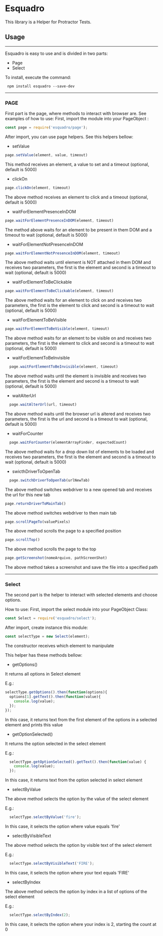 # Esquadro
This library is a Helper for Protractor Tests.

## Usage 
***
Esquadro is easy to use and is divided in two parts:
* Page
* Select 

To install, execute the command:
```
 npm install esquadro --save-dev
 ```
*** 
### PAGE
First part is the page, where methods to interact with browser are.
See examples of how to use:
First, import the module into your PageObject :

```javascript
const page = require('esquadro/page');
```

After import, you can use page helpers. See this helpers bellow:


* setValue
```javascript
page.setValue(element, value, timeout)
```
This method receives an element, a value to set and a timeout (optional, default is 5000)

* clickOn
```javascript
page.clickOn(element, timeout)
```
The above method receives an element to click and a timeout (optional, default is 5000)

* waitForElementPresenceInDOM
```javascript
page.waitForElementPresenceInDOM(element, timeout)
```
The method above waits for an element to be present in them DOM and a timeout to wait (optional, default is 5000)

* waitForElementNotPresenceInDOM
```javascript
page.waitForElementNotPresenceInDOM(element, timeout)
```
The above method waits until element is NOT attached in them DOM and receives two parameters, the first is the element and second is a timeout to wait (optional, default is 5000)

* waitForElementToBeClickable
```javascript
page.waitForElementToBeClickable(element, timeout)
```
The above method waits for an element to click on and receives two parameters, the first is the element to click and second is a timeout to wait (optional, default is 5000)

* waitForElementToBeVisible
```javascript
page.waitForElementToBeVisible(element, timeout)
```
The above method waits for an element to be visible on and receives two parameters, the first is the element to click and second is a timeout to wait (optional, default is 5000)

* waitForElementToBeInvisible
```javascript
  page.waitForElementToBeInvisible(element, timeout)
```
The above method waits until the element is invisible and receives two parameters, the first is the element and second is a timeout to wait (optional, default is 5000)

* waitAlterUrl
```javascript
  page.waitAlterUrl(url, timeout)
```
The above method waits until the browser url is altered and receives two parameters, the first is the url and second is a timeout to wait (optional, default is 5000)

* waitForCounter
```javascript
  page.waitForCounter(elementArrayFinder, expectedCount)
```
The above method waits for a drop down list of elements to be loaded and receives two parameters, the first is the element and second is a timeout to wait (optional, default is 5000)

* swicthDriverToOpenTab

```javascript
  page.switchDriverToOpenTab(urlNewTab)
```
The above method switches webdriver to a new opened tab and receives the url for this new tab

```javascript
page.returnDriverToMainTab()
```
The above method switches webdriver to then main tab

```javascript
page.scrollPageTo(valuePixels)
```
The above method scrolls the page to a specified position

```javascript
page.scrollTop()
```
The above method scrolls the page to the top

```javascript
page.getScreenshot(nomeArquivo, pathScreenShot)
```
The above method takes a screenshot and save the file into a specified path

***
### Select
The second part is the helper to interact with selected elements and choose options.

How to use:
First, import the select module into your PageObject Class:

```javascript
const Select = require('esquadro/select');
```

After import, create instance this module:
```javascript
const selectType = new Select(element);
```
The constructor receives which element to manipulate

This helper has these methods bellow:

* getOptions()

It returns all options in Select element

E.g.:
```javascript
selectType.getOptions().then(function(options){
  options[1].getText().then(function(value){
    console.log(value);
  });
});
```
In this case, it returns text from the first element of the options in a selected element and prints this value

* getOptionSelected()

It returns the option selected in the select element

E.g.:
```javascript
  selectType.getOptionSelected().getText().then(function(value) {
    console.log(value);
  });
```
In this case, it returns text from the option selected in select element

* selectByValue

The above method selects the option by the value of the select element

E.g.:
```javascript
  selectType.selectByValue('fire');
```
In this case, it selects the option where value equals 'fire'

* selectByVisibleText

The above method selects the option by visible text of the select element

E.g.:
```javascript
  selectType.selectByVisibleText('FIRE');
```
In this case, it selects the option where your text equals 'FIRE'

* selectByIndex

The above method selects the option by index in a list of options of the select element

E.g.:
```javascript
  selectType.selectByIndex(2);
```
In this case, it selects the option where your index is 2, starting the count at 0